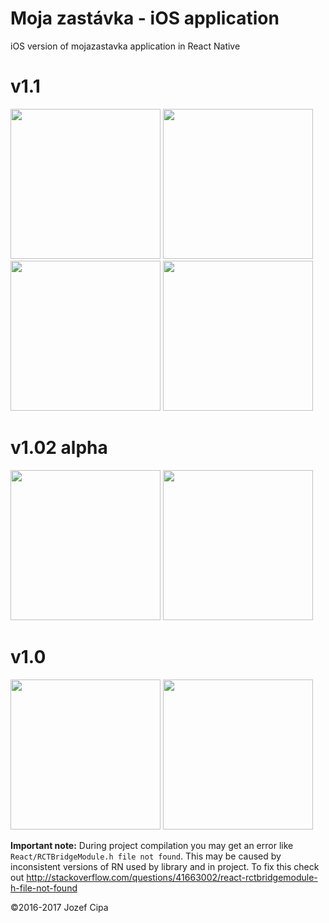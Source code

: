# Moja zastávka - iOS application
iOS version of mojazastavka application in React Native

# v1.1
<img src="http://i.imgur.com/zbpo1Dr.png" width="240"> <img src="http://i.imgur.com/Jy14FTa.png" width="240"> <img src="http://i.imgur.com/TYCkOaJ.png" width="240"> <img src="http://i.imgur.com/IyFwD0u.png" width="240">

# v1.02 alpha
<img src="http://i.imgur.com/VtXJNb1.png" width="240"> <img src="http://i.imgur.com/wLE1CFL.png" width="240">

# v1.0
<img src="http://i.imgur.com/QiRPtBi.jpg" width="240"> <img src="http://i.imgur.com/tj6eZ7N.jpg" width="240">

**Important note:** During project compilation you may get an error like `React/RCTBridgeModule.h file not found`.
This may be caused by inconsistent versions of RN used by library and in project. 
To fix this check out http://stackoverflow.com/questions/41663002/react-rctbridgemodule-h-file-not-found



©2016-2017 Jozef Cipa
